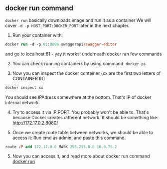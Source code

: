 ## docker run command

`docker run` basically downloads image and run it as a container
We will cover `-d -p HOST_PORT:DOCKER_PORT` later in the next chapter.

1. Run your container with:
```ps
docker run -d -p 81:8080 swaggerapi/swagger-editor
```
and go to localhost:81 - yay it works! underneath docker ran few commands

2. You can check running containers by using command:
`docker ps`

3. Now you can inspect the docker container (xx are the first two letters of CONTAINER ID)
```ps
docker inspect xx
```
You should see IPAdress somewhere at the bottom. That's IP of docker internal network.

4. Try to access it via IP:PORT. You probably won't be able to. That's because Docker creates different network.
It should be something like: http://172.17.0.2:8080/

5. Once we create route table between networks, we should be able to access it:
Run cmd as admin, and paste this command.
```ps
route /P add 172.17.0.0 MASK 255.255.0.0 10.0.75.2
```

5. Now you can access it, and read more about docker run command
[docker run](https://docs.docker.com/engine/reference/commandline/run/)